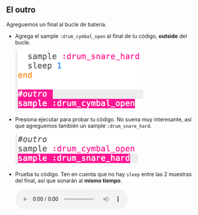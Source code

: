 ## El outro

Agreguemos un final al bucle de batería.

+ Agrega el sample `:drum_cymbal_open` al final de tu código, **outside** del bucle.
    
    ![captura de pantalla](images/drum-outro-1.png)

+ Presiona ejecutar para probar tu código. No suena muy interesante, así que agreguemos también un sample `:drum_snare_hard`.
    
    ![captura de pantalla](images/drum-outro-2.png)

+ Prueba tu código. Ten en cuenta que no hay `sleep` entre las 2 muestras del final, así que sonarán al **mismo tiempo**.
    
    <div id="audio-preview" class="pdf-hidden">
    <audio controls preload> 
      <source src="recursos/baterías-outro.mp3" type="audio/mpeg"> 
    Tu navegador no es compatible con el elemento <code>audio</code>. 
    </audio>
    </div>